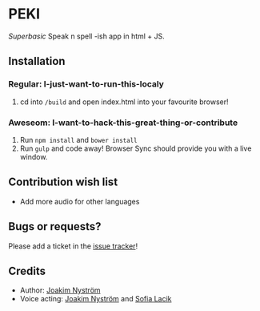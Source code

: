 # PEKI

_Superbasic_ Speak n spell -ish app in html + JS. 

## Installation 

### Regular: I-just-want-to-run-this-localy
1. cd into <code>/build</code> and open index.html into your favourite browser!

### Aweseom: I-want-to-hack-this-great-thing-or-contribute
1. Run <code>npm install</code> and <code>bower install</code>
2. Run <code>gulp</code> and code away! Browser Sync should provide you with a live window.

## Contribution wish list
- Add more audio for other languages

## Bugs or requests?
Please add a ticket in the [issue tracker](https://github.com/jnystromdesign/peki/issues)! 

## Credits 

* Author: [Joakim Nyström](http://jnystromdesign.se)
* Voice acting: [Joakim Nyström](http://jnystromdesign.se) and [Sofia Lacik](http://sofialacik.se)
